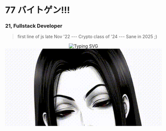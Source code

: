 # 77 バイトゲン!!!

### 21, Fullstack Developer

> first line of js late Nov '22 --- Crypto class of '24 --- Sane in 2025 ;)

<div align="center">
    <img src="https://readme-typing-svg.herokuapp.com?font=Fira+Code&weight=500&size=25&duration=3000&pause=1000&color=FF0000&center=true&vCenter=true&random=false&width=500&height=70&lines=Web3+Developer;Full+Stack+Engineer;Potential+Billionaire+maybe?;Cyber+Security" alt="Typing SVG" />
</div>

<div align="center">
    <img src="illumi-main.gif" width="100%" style="max-height: 250px; object-fit: cover;" />
</div>
